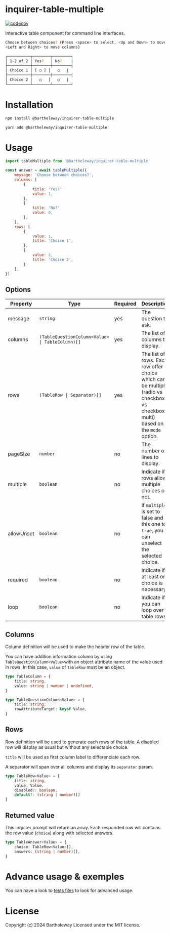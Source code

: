 # inquirer-table-multiple

<!-- [![Bartheleway](https://circleci.com/gh/Bartheleway/inquirer-table-multiple.svg?style=svg)](https://github.com/Bartheleway/inquirer-table-multiple) -->
[![codecov](https://codecov.io/gh/Bartheleway/inquirer-table-multiple/branch/main/graph/badge.svg)](https://codecov.io/gh/Bartheleway/inquirer-table-multiple)

Interactive table component for command line interfaces.

```sh
Choose between choices? (Press <space> to select, <Up and Down> to move rows,
<Left and Right> to move columns)

┌──────────┬────────┬────────┐
│ 1-2 of 2 │ Yes?   │ No?    |
├──────────┼────────┼────────┤
│ Choice 1 │ [ ◯ ] │   ◯   |
├──────────┼────────┼────────┤
│ Choice 2 │   ◯   │   ◯   |
└──────────┴────────┴────────┘

```

# Installation

```sh
npm install @bartheleway/inquirer-table-multiple

yarn add @bartheleway/inquirer-table-multiple
```

# Usage

```js
import tableMultiple from '@bartheleway/inquirer-table-multiple'

const answer = await tableMultiple({
	message: 'Choose between choices?',
	columns: [
		{
			title: 'Yes?'
			value: 1,
		},
		{
			title: 'No?'
			value: 0,
		},
	],
	rows: [
		{
			value: 1,
			title: 'Choice 1',
		},
		{
			value: 2,
			title: 'Choice 2',
		}
	],
})
```

## Options

| Property | Type | Required | Description | Default |
| - | - | - | - | - |
| message | `string` | yes | The question to ask. |
| columns | `(TableQuestionColumn<Value> \| TableColumn)[]` | yes | The list of columns to display. |
| rows | `(TableRow \| Separator)[]` | yes | The list of rows. Each row offer a choice which can be multiple (radio vs checkbox vs checkbox-multi) based on the `mode` option. |
| pageSize | `number` | no | The number of lines to display. | `7` |
| multiple | `boolean` | no | Indicate if rows allows multiple choices or not. | `false`
| allowUnset | `boolean` | no | If `multiple` is set to false and this one to `true`, you can unselect the selected choice. | `false`
| required | `boolean` | no | Indicate if at least one choice is necessary. | `false`
| loop | `boolean` | no | Indicate if you can loop over table rows.  | `true`

## Columns

Column definition will be used to make the header row of the table.

You can have addition information column by using `TableQuestionColumn<Value>`with an object attribute name of the value used in rows. In this case, `value` of `TableRow` must be an object.

```typescript
type TableColumn = {
	title: string,
	value: string | number | undefined,
}

type TableQuestionColumn<Value> = {
	title: string,
	rowAttributeTarget: keyof Value,
}
```

## Rows

Row definition will be used to generate each rows of the table. A disabled row will display as usual but without any selectable choice.

`title` will be used as first column label to differenciate each row.

A separator will span over all columns and display its `separator` param.

```typescript
type TableRow<Value> = {
	title: string,
	value: Value,
	disabled?: boolean,
	default?: (string | number)[]
}
```

## Returned value

This inquirer prompt will return an array. Each responded row will contains the row value (`choice`) along with selected answers.

```typescript
type TableAnswer<Value> = {
	choice: TableRow<Value>[],
	answers: (string | number)[],
}
```

# Advance usage & exemples

You can have a look to [tests files](https://github.com/Bartheleway/inquirer-table-multiple/tree/master/test) to look for advanced usage.

# License

Copyright (c) 2024 Bartheleway
Licensed under the MIT license.
